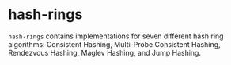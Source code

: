 # hash-rings

`hash-rings` contains implementations for seven different hash ring algorithms: Consistent Hashing, Multi-Probe Consistent Hashing, Rendezvous Hashing,
Maglev Hashing, and Jump Hashing.
